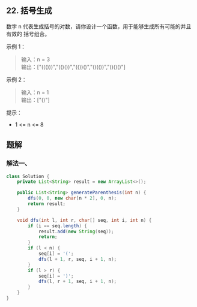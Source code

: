 ## 22. 括号生成

数字 n 代表生成括号的对数，请你设计一个函数，用于能够生成所有可能的并且 有效的 括号组合。

 

示例 1：

>输入：n = 3  
>输出：["((()))","(()())","(())()","()(())","()()()"]  


示例 2：

>输入：n = 1  
>输出：["()"]  
 

提示：

- 1 <= n <= 8

## 题解

### 解法一、

```java
class Solution {
    private List<String> result = new ArrayList<>();

    public List<String> generateParenthesis(int n) {
        dfs(0, 0, new char[n * 2], 0, n);
        return result;
    }

    void dfs(int l, int r, char[] seq, int i, int n) {
        if (i == seq.length) {
            result.add(new String(seq));
            return;
        }
        if (l < n) {
            seq[i] = '(';
            dfs(l + 1, r, seq, i + 1, n);
        }
        if (l > r) {
            seq[i] = ')';
            dfs(l, r + 1, seq, i + 1, n);
        }
    }
}
```